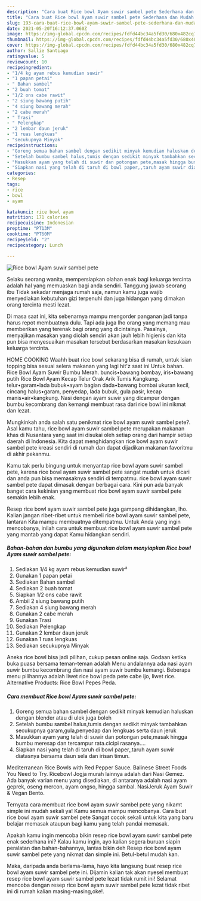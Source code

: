 ```yaml
---
description: "Cara buat Rice bowl Ayam suwir sambel pete Sederhana dan Mudah Dibuat"
title: "Cara buat Rice bowl Ayam suwir sambel pete Sederhana dan Mudah Dibuat"
slug: 193-cara-buat-rice-bowl-ayam-suwir-sambel-pete-sederhana-dan-mudah-dibuat
date: 2021-05-20T16:12:37.060Z
image: https://img-global.cpcdn.com/recipes/fdfd44bc34a5fd30/680x482cq70/rice-bowl-ayam-suwir-sambel-pete-foto-resep-utama.jpg
thumbnail: https://img-global.cpcdn.com/recipes/fdfd44bc34a5fd30/680x482cq70/rice-bowl-ayam-suwir-sambel-pete-foto-resep-utama.jpg
cover: https://img-global.cpcdn.com/recipes/fdfd44bc34a5fd30/680x482cq70/rice-bowl-ayam-suwir-sambel-pete-foto-resep-utama.jpg
author: Sallie Santiago
ratingvalue: 5
reviewcount: 10
recipeingredient:
- "1/4 kg ayam rebus kemudian suwir"
- "1 papan petai"
- " Bahan sambel"
- "2 buah tomat"
- "1/2 ons cabe rawit"
- "2 siung bawang putih"
- "4 siung bawang merah"
- "2 cabe merah"
- " Trasi"
- " Pelengkap"
- "2 lembar daun jeruk"
- "1 ruas lengkuas"
- "secukupnya Minyak"
recipeinstructions:
- "Goreng semua bahan sambel dengan sedikit minyak kemudian haluskan dengan blender atau di ulek juga boleh"
- "Setelah bumbu sambel halus,tumis dengan sedikit minyak tambahkan secukupnya garam,gula,penyedap dan lengkuas serta daun jeruk"
- "Masukkan ayam yang telah di suwir dan potongan pete,masak hingga bumbu meresap dan tercampur rata.cicipi rasanya...."
- "Siapkan nasi yang telah di taruh di bowl paper,,taruh ayam suwir diatasnya bersama daun sela dan irisan timun."
categories:
- Resep
tags:
- rice
- bowl
- ayam

katakunci: rice bowl ayam 
nutrition: 171 calories
recipecuisine: Indonesian
preptime: "PT13M"
cooktime: "PT60M"
recipeyield: "2"
recipecategory: Lunch

---
```



![Rice bowl Ayam suwir sambel pete](https://img-global.cpcdn.com/recipes/fdfd44bc34a5fd30/680x482cq70/rice-bowl-ayam-suwir-sambel-pete-foto-resep-utama.jpg)

Selaku seorang wanita, mempersiapkan olahan enak bagi keluarga tercinta adalah hal yang memuaskan bagi anda sendiri. Tanggung jawab seorang ibu Tidak sekadar menjaga rumah saja, namun kamu juga wajib menyediakan kebutuhan gizi terpenuhi dan juga hidangan yang dimakan orang tercinta mesti lezat.

Di masa  saat ini, kita sebenarnya mampu mengorder panganan jadi tanpa harus repot membuatnya dulu. Tapi ada juga lho orang yang memang mau memberikan yang terenak bagi orang yang dicintainya. Pasalnya, menyajikan masakan yang diolah sendiri akan jauh lebih higienis dan kita pun bisa menyesuaikan masakan tersebut berdasarkan masakan kesukaan keluarga tercinta. 

HOME COOKING Waahh buat rice bowl sekarang bisa di rumah, untuk isian topping bisa sesuai selera makanan yang lagi hit&#39;z saat ini Untuk bahan. Rice Bowl Ayam Suwir Bumbu Merah. buncis•bawang bombay, iris•bawang putih Rice Bowl Ayam Kecap Telur Orak Arik Tumis Kangkung. telur•garam•lada bubuk•ayam bagian dada•bawang bombai ukuran kecil, cincang halus•garam, penyedap, lada bubuk, gula pasir, kecap manis•air•kangkung. Nasi dengan ayam suwir yang dicampur dengan bumbu kecombrang dan kemangi membuat rasa dari rice bowl ini nikmat dan lezat.

Mungkinkah anda salah satu penikmat rice bowl ayam suwir sambel pete?. Asal kamu tahu, rice bowl ayam suwir sambel pete merupakan makanan khas di Nusantara yang saat ini disukai oleh setiap orang dari hampir setiap daerah di Indonesia. Kita dapat menghidangkan rice bowl ayam suwir sambel pete kreasi sendiri di rumah dan dapat dijadikan makanan favoritmu di akhir pekanmu.

Kamu tak perlu bingung untuk menyantap rice bowl ayam suwir sambel pete, karena rice bowl ayam suwir sambel pete sangat mudah untuk dicari dan anda pun bisa memasaknya sendiri di tempatmu. rice bowl ayam suwir sambel pete dapat dimasak dengan berbagai cara. Kini pun ada banyak banget cara kekinian yang membuat rice bowl ayam suwir sambel pete semakin lebih enak.

Resep rice bowl ayam suwir sambel pete juga gampang dihidangkan, lho. Kalian jangan ribet-ribet untuk membeli rice bowl ayam suwir sambel pete, lantaran Kita mampu membuatnya ditempatmu. Untuk Anda yang ingin mencobanya, inilah cara untuk membuat rice bowl ayam suwir sambel pete yang mantab yang dapat Kamu hidangkan sendiri.

<!--inarticleads1-->

##### Bahan-bahan dan bumbu yang digunakan dalam menyiapkan Rice bowl Ayam suwir sambel pete:

1. Sediakan 1/4 kg ayam rebus kemudian suwir²
1. Gunakan 1 papan petai
1. Sediakan  Bahan sambel
1. Sediakan 2 buah tomat
1. Siapkan 1/2 ons cabe rawit
1. Ambil 2 siung bawang putih
1. Sediakan 4 siung bawang merah
1. Gunakan 2 cabe merah
1. Gunakan  Trasi
1. Sediakan  Pelengkap
1. Gunakan 2 lembar daun jeruk
1. Gunakan 1 ruas lengkuas
1. Sediakan secukupnya Minyak


Aneka rice bowl bisa jadi pilihan, cukup pesan online saja. Godaan ketika buka puasa bersama teman-teman adalah Menu andalannya ada nasi ayam suwir bumbu kecombrang dan nasi ayam suwir bumbu kemangi. Beberapa menu pilihannya adalah liwet rice bowl peda pete cabe ijo, liwet rice. Alternative Products: Rice Bowl Pepes Peda. 

<!--inarticleads2-->

##### Cara membuat Rice bowl Ayam suwir sambel pete:

1. Goreng semua bahan sambel dengan sedikit minyak kemudian haluskan dengan blender atau di ulek juga boleh
1. Setelah bumbu sambel halus,tumis dengan sedikit minyak tambahkan secukupnya garam,gula,penyedap dan lengkuas serta daun jeruk
1. Masukkan ayam yang telah di suwir dan potongan pete,masak hingga bumbu meresap dan tercampur rata.cicipi rasanya....
1. Siapkan nasi yang telah di taruh di bowl paper,,taruh ayam suwir diatasnya bersama daun sela dan irisan timun.


Mediterranean Rice Bowls with Red Pepper Sauce. Balinese Street Foods You Need to Try. Ricebowl Jogja murah lainnya adalah dari Nasi Gemez. Ada banyak varian menu yang disediakan, di antaranya adalah nasi ayam geprek, oseng mercon, ayam ongso, hingga sambal. NasiJeruk Ayam Suwir &amp; Vegan Bento. 

Ternyata cara membuat rice bowl ayam suwir sambel pete yang nikamt simple ini mudah sekali ya! Kamu semua mampu mencobanya. Cara buat rice bowl ayam suwir sambel pete Sangat cocok sekali untuk kita yang baru belajar memasak ataupun bagi kamu yang telah pandai memasak.

Apakah kamu ingin mencoba bikin resep rice bowl ayam suwir sambel pete enak sederhana ini? Kalau kamu ingin, ayo kalian segera buruan siapin peralatan dan bahan-bahannya, lantas bikin deh Resep rice bowl ayam suwir sambel pete yang nikmat dan simple ini. Betul-betul mudah kan. 

Maka, daripada anda berlama-lama, hayo kita langsung buat resep rice bowl ayam suwir sambel pete ini. Dijamin kalian tak akan nyesel membuat resep rice bowl ayam suwir sambel pete lezat tidak rumit ini! Selamat mencoba dengan resep rice bowl ayam suwir sambel pete lezat tidak ribet ini di rumah kalian masing-masing,oke!.

